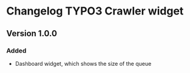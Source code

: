 # Changelog TYPO3 Crawler widget

## Version 1.0.0

### Added
* Dashboard widget, which shows the size of the queue
